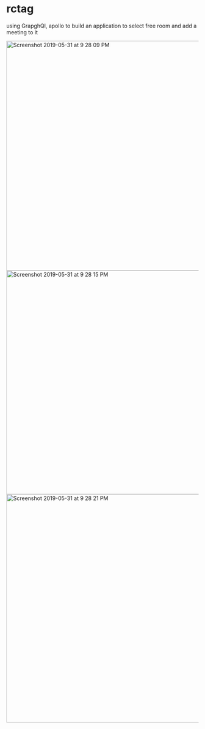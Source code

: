 # rctag
using GrapghQl, apollo 
to build an application to select free room and add a meeting to it




<img width="600" alt="Screenshot 2019-05-31 at 9 28 09 PM" src="https://user-images.githubusercontent.com/7703956/58718828-f6a3e480-83eb-11e9-97d3-e83460cafdc4.png">
<img width="585" alt="Screenshot 2019-05-31 at 9 28 15 PM" src="https://user-images.githubusercontent.com/7703956/58718830-f73c7b00-83eb-11e9-952f-ce2dd098aedf.png">

<img width="597" alt="Screenshot 2019-05-31 at 9 28 21 PM" src="https://user-images.githubusercontent.com/7703956/58718827-f6a3e480-83eb-11e9-9b89-64efe1f09772.png">
